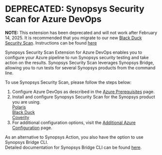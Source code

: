 # DEPRECATED: Synopsys Security Scan for Azure DevOps

**NOTE:** This extension has been deprecated and will not work after February 14, 2025. It is recommended that you migrate to our new <a href="https://marketplace.visualstudio.com/items?itemName=blackduck.blackduck-security-scan">Black Duck Security Scan</a>. Instructions can be found <a href="https://documentation.blackduck.com/bundle/bridge/page/documentation/c_security-scan-for-azure-devops.html">here</a>

Synopsys Security Scan Extension for Azure DevOps enables you to configure your Azure pipeline to run Synopsys security testing and take action on the results.
Synopsys Security Scan leverages Synopsys Bridge, allowing you to run tests for several Synopsys products from the command line.

To use Synopsys Security Scan, please follow the steps below:

1. Configure Azure DevOps as described in the [Azure Prerequisites](https://sig-product-docs.synopsys.com/bundle/bridge/page/documentation/c_azure-prerequisites.html) page.
2. Install and configure Synopsys Security Scan for the Synopsys product you are using. <br/>
[Polaris](https://sig-product-docs.synopsys.com/bundle/bridge/page/documentation/c_azure-with-polaris.html) <br/>
[Black Duck](https://sig-product-docs.synopsys.com/bundle/bridge/page/documentation/c_azure-with-blackduck.html)  <br/>
[Coverity](https://sig-product-docs.synopsys.com/bundle/bridge/page/documentation/c_azure-with-coverity.html) <br/>
3. For additional configuration options, visit the [Additional Azure Configuration](https://sig-product-docs.synopsys.com/bundle/bridge/page/documentation/c_additional-azure-parameters.html) page.

As an alternative to Synopsys Action, you also have the option to use Synopsys Bridge CLI. <br/>
Detailed documentation for Synopsys Bridge CLI can be found [here](https://sig-product-docs.synopsys.com/bundle/bridge/page/documentation/c_overview.html).
